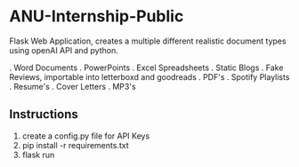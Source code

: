 ﻿# ANU-Internship-Public
 
Flask Web Application, creates a multiple different realistic document types using openAI API and python.

. Word Documents
. PowerPoints
. Excel Spreadsheets
. Static Blogs 
. Fake Reviews, importable into letterboxd and goodreads
. PDF's 
. Spotify Playlists 
. Resume's
. Cover Letters 
. MP3's 

## Instructions 

1. create a config.py file for API Keys
2. pip install -r requirements.txt
3. flask run


